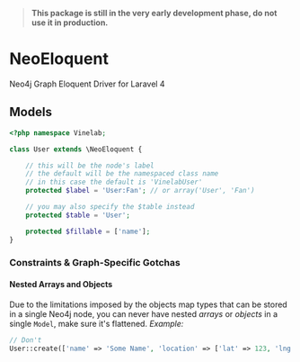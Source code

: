 > **This package is still in the very early development phase, do not use it in production.**

# NeoEloquent

Neo4j Graph Eloquent Driver for Laravel 4

## Models

```php
<?php namespace Vinelab;

class User extends \NeoEloquent {

    // this will be the node's label
    // the default will be the namespaced class name
    // in this case the default is 'VinelabUser'
    protected $label = 'User:Fan'; // or array('User', 'Fan')

    // you may also specify the $table instead
    protected $table = 'User';

    protected $fillable = ['name'];
}

```

### Constraints & Graph-Specific Gotchas

#### Nested Arrays and Objects

Due to the limitations imposed by the objects map types that can be stored in a single Neo4j node,
you can never have nested *arrays* or *objects* in a single `Model`,
make sure it's flattened. *Example:*

```php
// Don't
User::create(['name' => 'Some Name', 'location' => ['lat' => 123, 'lng'=> -123 ] ]);
```
